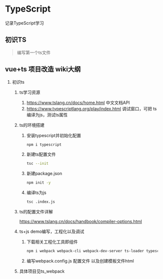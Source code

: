 # TypeScript
记录TypeScript学习

## 初识TS
> 编写第一个ts文件

## vue+ts 项目改造 wiki大纲

1. 初识ts

   1. ts学习资源

      1. https://www.tslang.cn/docs/home.html 中文文档API
      2. https://www.typescriptlang.org/play/index.html 调试窗口，可把 ts编译为js，测试ts属性

   2. ts的环境搭建

      1. 安装typescript并初始化配置

         ```bash
         npm i typescript
         ```

      2. 新建ts配置文件

         ```bash
         tsc --init
         ```

      3. 新建package.json

         ```bash
         npm init -y
         ```

      4. 编译ts为js

         ```bash
         tsc .index.js
         ```

         

   3. ts的配置文件详解

       https://www.tslang.cn/docs/handbook/compiler-options.html

   4. ts+js demo编写，工程化以及调试

      1. 下载相关工程化工具即组件

         ```bash
         npm i webpack webpack-cli webpack-dev-server ts-loader typescript html-webpack-plugin
         ```

      2. 编写webpack.config.js 配置文件 以及创建模板文件html

    5. 具体项目见ts_webpack
